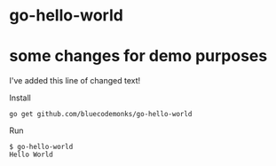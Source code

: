 # go-hello-world

# some changes for demo purposes
I've added this line of changed text!

Install

```
go get github.com/bluecodemonks/go-hello-world
```

Run

```
$ go-hello-world
Hello World
```